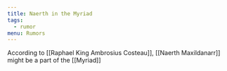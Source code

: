 ```yaml
---
title: Naerth in the Myriad
tags:
  - rumor
menu: Rumors
---
```


According to [[Raphael King Ambrosius Costeau]], [[Naerth Maxildanarr]] might be a part of the [[Myriad]]